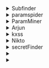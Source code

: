 <details>
  <summary>Subfinder</summary>
    
    subfinder -d target.com -all -silent -o subs.txt
    
</details>


<details>
  <summary>paramspider</summary>

    paramspider -u target.com
  
</details>

<details>
  <summary>ParamMiner</summary>
</details>

<details>
  <summary>Arjun</summary>
</details>


<details>
  <summary>kxss</summary>
  
      cat "allurls.txt" | kxss
</details>


<details>
  <summary>Nikto</summary>

    scan website to find files or path

    $ nikto -h 10.10.10.1
  
</details>


<details>
  <summary>secretFinder</summary>

    https://github.com/m4ll0k/SecretFinder
    
</details>


<details>
  <summary></summary>
</details>


<details>
  <summary></summary>
</details>

